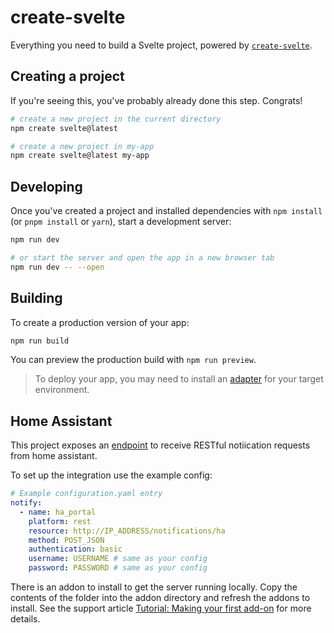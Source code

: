 # create-svelte

Everything you need to build a Svelte project, powered by [`create-svelte`](https://github.com/sveltejs/kit/tree/master/packages/create-svelte).

## Creating a project

If you're seeing this, you've probably already done this step. Congrats!

```bash
# create a new project in the current directory
npm create svelte@latest

# create a new project in my-app
npm create svelte@latest my-app
```

## Developing

Once you've created a project and installed dependencies with `npm install` (or `pnpm install` or `yarn`), start a development server:

```bash
npm run dev

# or start the server and open the app in a new browser tab
npm run dev -- --open
```

## Building

To create a production version of your app:

```bash
npm run build
```

You can preview the production build with `npm run preview`.

> To deploy your app, you may need to install an [adapter](https://kit.svelte.dev/docs/adapters) for your target environment.

## Home Assistant

This project exposes an [endpoint](https://www.home-assistant.io/integrations/notify.rest/) to receive RESTful notiication requests from home assistant.

To set up the integration use the example config:

```yaml
# Example configuration.yaml entry
notify:
  - name: ha_portal
    platform: rest
    resource: http://IP_ADDRESS/notifications/ha
    method: POST_JSON
    authentication: basic
    username: USERNAME # same as your config
    password: PASSWORD # same as your config
```

There is an addon to install to get the server running locally. Copy the contents of the folder into the addon directory and refresh the addons to install. See the support article [Tutorial: Making your first add-on](https://developers.home-assistant.io/docs/add-ons/tutorial/) for more details.
